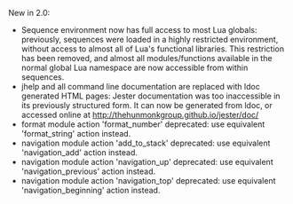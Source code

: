 New in 2.0:
 * Sequence environment now has full access to most Lua globals: previously,
   sequences were loaded in a highly restricted environment, without access
   to almost all of Lua's functional libraries. This restriction has been
   removed, and almost all modules/functions available in the normal global
   Lua namespace are now accessible from within sequences.
 * jhelp and all command line documentation are replaced with ldoc generated
   HTML pages: Jester documentation was too inaccessible in its previously
   structured form. It can now be generated from ldoc, or accessed online at
   http://thehunmonkgroup.github.io/jester/doc/
 * format module action 'format_number' deprecated: use equivalent
   'format_string' action instead.
 * navigation module action 'add_to_stack' deprecated: use equivalent
   'navigation_add' action instead.
 * navigation module action 'navigation_up' deprecated: use equivalent
   'navigation_previous' action instead.
 * navigation module action 'navigation_top' deprecated: use equivalent
   'navigation_beginning' action instead.
